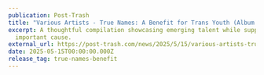 ```yaml
---
publication: Post-Trash
title: "Various Artists - True Names: A Benefit for Trans Youth (Album Review)"
excerpt: A thoughtful compilation showcasing emerging talent while supporting an
  important cause.
external_url: https://post-trash.com/news/2025/5/15/various-artists-true-names-a-benefit-for-trans-youth-album-review
date: 2025-05-15T00:00:00.000Z
release_tag: true-names-benefit
---
```


